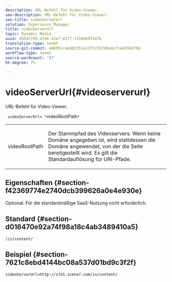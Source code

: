 ```yaml
---
description: URL-Befehl für Video-Viewer.
seo-description: URL-Befehl für Video-Viewer.
seo-title: videoServerUrl
solution: Experience Manager
title: videoServerUrl
topic: Dynamic Media
uuid: d5542745-d7e6-42e7-8177-12184b9f2e7b
translation-type: tm+mt
source-git-commit: e4695cc4e882351ec3f2c55fd8a3cfca455bd79d
workflow-type: tm+mt
source-wordcount: '57'
ht-degree: 7%

---
```



# videoServerUrl{#videoserverurl}

URL-Befehl für Video-Viewer.

` videoServerUrl= *`videoRootPath`*`

<table id="table_C616483932C2482CA9794DDD7313FD7C"> 
 <tbody> 
  <tr> 
   <td colname="col1"> <p> <span class="codeph"> <span class="varname"> videoRootPath</span> </span> </p> </td> 
   <td colname="col2"> <p> Der Stammpfad des Videoservers. Wenn keine Domäne angegeben ist, wird stattdessen die Domäne angewendet, von der die Seite bereitgestellt wird. Es gilt die Standardauflösung für URI-Pfade. </p> </td> 
  </tr> 
 </tbody> 
</table>

## Eigenschaften {#section-f42369774e2740dcb399626a0e4e930e}

Optional. Für die standardmäßige SaaS-Nutzung nicht erforderlich.

## Standard {#section-d016470e92a74f98a18c4ab3489410a5}

`/is/content/`

## Beispiel {#section-7621c8ebd4144bc08a537d01bd9c3f2f}

```
videoServerUrl=http://s7d1.scene7.com/is/content/
```

